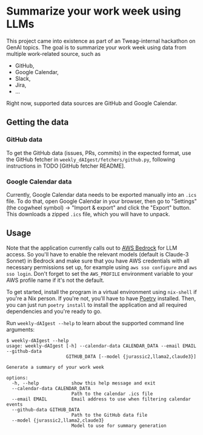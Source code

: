 # Summarize your work week using LLMs

This project came into existence as part of an Tweag-internal hackathon on GenAI topics.
The goal is to summarize your work week using data from multiple work-related source, such as
- GitHub,
- Google Calendar,
- Slack,
- Jira,
- ...

Right now, supported data sources are GitHub and Google Calendar.

## Getting the data

### GitHub data

To get the GitHub data (issues, PRs, commits) in the expected format, use the GitHub fetcher in `weekly_dAIgest/fetchers/github.py`, following instructions in TODO [GitHub fetcher README].

### Google Calendar data

Currently, Google Calendar data needs to be exported manually into an `.ics` file.
To do that, open Google Calendar in your browser, then go to "Settings" (the cogwheel symbol) -> "Import & export" and click the "Export" button.
This downloads a zipped `.ics` file, which you will have to unpack.

## Usage

Note that the application currently calls out to [AWS Bedrock](https://aws.amazon.com/bedrock/) for LLM access.
So you'll have to enable the relevant models (default is Claude-3 Sonnet) in Bedrock and make sure that you have AWS credentials with all necessary permissions set up, for example using `aws sso configure` and `aws sso login`.
Don't forget to set the `AWS_PROFILE` environment variable to your AWS profile name if it's not the default.

To get started, install the program in a virtual environment using `nix-shell` if you're a Nix person.
If you're not, you'll have to have [Poetry](https://python-poetry.org/) installed.
Then, you can just run `poetry install` to install the application and all required dependencies and you're ready to go.

Run `weekly-dAIgest --help` to learn about the supported command line arguments:
```console
$ weekly-dAIgest --help
usage: weekly-dAIgest [-h] --calendar-data CALENDAR_DATA --email EMAIL --github-data
                      GITHUB_DATA [--model {jurassic2,llama2,claude3}]

Generate a summary of your work week

options:
  -h, --help            show this help message and exit
  --calendar-data CALENDAR_DATA
                        Path to the calendar .ics file
  --email EMAIL         Email address to use when filtering calendar events
  --github-data GITHUB_DATA
                        Path to the GitHub data file
  --model {jurassic2,llama2,claude3}
                        Model to use for summary generation
```

